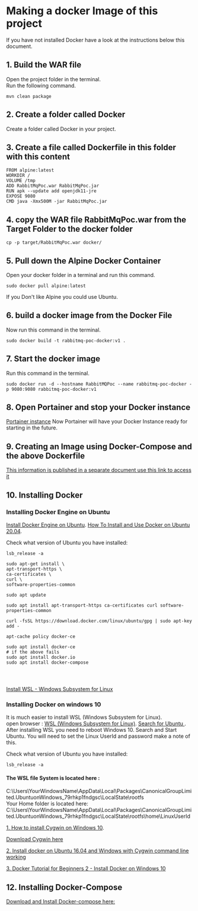 # Making a docker Image of this project
If you have not installed Docker have a look at the instructions below this document.

## 1. Build the WAR file
Open the project folder in the terminal.   
Run the following command.   
```
mvn clean package
```
## 2. Create a folder called Docker
Create a folder called Docker in your project.   

## 3. Create a file called  Dockerfile in this folder with this content

```
FROM alpine:latest
WORKDIR /
VOLUME /tmp
ADD RabbitMqPoc.war RabbitMqPoc.jar
RUN apk --update add openjdk11-jre
EXPOSE 9080
CMD java -Xmx500M -jar RabbitMqPoc.jar
```
## 4. copy the WAR file RabbitMqPoc.war from the Target Folder to the docker folder
```
cp -p target/RabbitMqPoc.war docker/
```

## 5. Pull down the Alpine Docker Container
Open your docker folder in a terminal and run this command.   

```
sudo docker pull alpine:latest

```
If you Don't like Alpine you could use Ubuntu.   

## 6. build a docker image from the Docker File
Now run this command in the terminal.   
```
sudo docker build -t rabbitmq-poc-docker:v1 .

```

## 7. Start the docker image 
Run this command in the terminal.   
```
sudo docker run -d --hostname RabbitMQPoc --name rabbitmq-poc-docker -p 9080:9080 rabbitmq-poc-docker:v1

```
## 8. Open Portainer and stop your Docker instance
[Portainer instance](http://localhost:9000/)
Now Portainer will have your Docker Instance ready for starting in the future.   

## 9. Creating an Image using Docker-Compose and the above Dockerfile
[This information is published in a separate document use this link to access it](https://github.com/nic0michael/RabbitMQProducerMicroservice/blob/master/%20Creating%20an%20Image%20using%20Docker-Compose%20and%20a%20Dockerfile.md)

## 10. Installing Docker

### Installing Docker Engine on Ubuntu
[Install Docker Engine on Ubuntu](https://docs.docker.com/engine/install/ubuntu/). 
[How To Install and Use Docker on Ubuntu 20.04](https://www.digitalocean.com/community/tutorials/how-to-install-and-use-docker-on-ubuntu-20-04). 

Check what version of Ubuntu you have installed:
```
lsb_release -a
```

```
sudo apt-get install \
apt-transport-https \
ca-certificates \
curl \
software-properties-common

sudo apt update

sudo apt install apt-transport-https ca-certificates curl software-properties-common

curl -fsSL https://download.docker.com/linux/ubuntu/gpg | sudo apt-key add -

apt-cache policy docker-ce

sudo apt install docker-ce
# if the above fails
sudo apt install docker.io
sudo apt install docker-compose


 
```

[Install WSL - Windows Subsystem for Linux](https://docs.microsoft.com/en-us/windows/wsl/install)

###  Installing Docker on windows 10
It is much easier to install WSL (Windows Subsystem for Linux).   
open browser : [WSL (Windows Subsystem for Linux)](https://www.microsoft.com/en-za/windows/windows-10-apps). 
[Search for Ubuntu ](https://www.microsoft.com/en-za/p/ubuntu/9nblggh4msv6?activetab=pivot:overviewtab). 
After installing WSL you need to reboot Windows 10. 
Search and Start Ubuntu. 
You will need to set the Linux UserId and password make a note of this. 

Check what version of Ubuntu you have installed:
```
lsb_release -a
```
#### The WSL file System is located here :
C:\Users\YourWindowsName\AppData\Local\Packages\CanonicalGroupLimited.UbuntuonWindows_79rhkp1fndgsc\LocalState\rootfs  
Your Home folder is located here: 
C:\Users\YourWindowsName\AppData\Local\Packages\CanonicalGroupLimited.UbuntuonWindows_79rhkp1fndgsc\LocalState\rootfs\home\LinuxUserId  


[1. How to install Cygwin on Windows 10](https://www.youtube.com/watch?v=QonIPpKodCw).   

[Download Cygwin here](https://cygwin.com/install.html)

[2. Install docker on Ubuntu 16.04 and Windows with Cygwin command line working](https://www.youtube.com/watch?v=L1fwHM9agIw)

[3. Docker Tutorial for Beginners 2 - Install Docker on Windows 10](https://www.youtube.com/watch?v=_9AWYlt86B8)

## 12. Installing Docker-Compose
[Download and Install Docker-compose here:](https://github.com/docker/compose/releases/)

